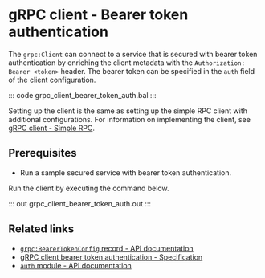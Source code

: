 # gRPC client - Bearer token authentication

The `grpc:Client` can connect to a service that is secured with bearer token authentication by enriching the client metadata with the `Authorization: Bearer <token>` header. The bearer token can be specified in the `auth` field of the client configuration.

   ::: code grpc_client_bearer_token_auth.bal :::

Setting up the client is the same as setting up the simple RPC client with additional configurations. For information on implementing the client, see [gRPC client - Simple RPC](/learn/by-example/grpc-client-simple/).

## Prerequisites
- Run a sample secured service with bearer token authentication.

Run the client by executing the command below.

   ::: out grpc_client_bearer_token_auth.out :::

## Related links
- [`grpc:BearerTokenConfig` record - API documentation](https://lib.ballerina.io/ballerina/grpc/latest#BearerTokenConfig)
- [gRPC client bearer token authentication - Specification](/spec/grpc/#5116-client---bearer-token-auth)
- [`auth` module - API documentation](https://lib.ballerina.io/ballerina/auth/latest/)
